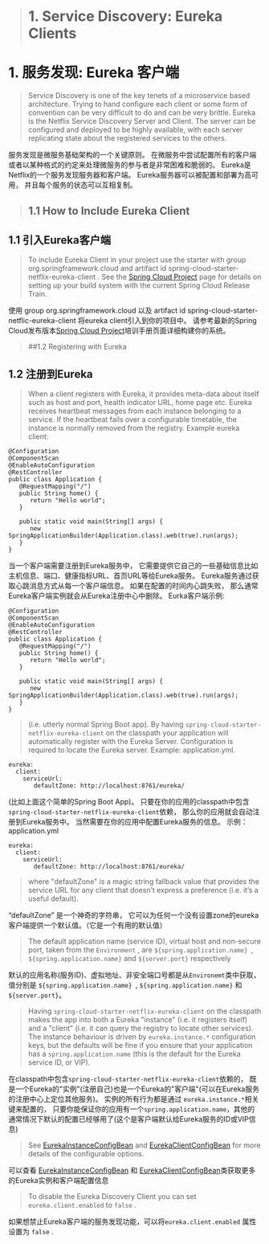 > # 1. Service Discovery: Eureka Clients  
# 1. 服务发现: Eureka 客户端
> Service Discovery is one of the key tenets of a microservice based architecture. Trying to hand configure each client or some form of
> convention can be very difficult to do and can be very brittle. Eureka is the Netflix Service Discovery Server and Client. The server can be
> configured and deployed to be highly available, with each server replicating state about the registered services to the others.  

服务发现是微服务基础架构的一个关键原则。  在微服务中尝试配置所有的客户端或者以某种格式的约定来处理微服务的参与者是非常困难和脆弱的。 Eureka是Netflix的一个服务发现服务器和客户端。
Eureka服务器可以被配置和部署为高可用， 并且每个服务的状态可以互相复制。

> ## 1.1 How to Include Eureka Client
## 1.1 引入Eureka客户端
> To include Eureka Client in your project use the starter with group org.springframework.cloud and artifact id
> spring-cloud-starter-netflix-eureka-client . See the [Spring Cloud Project](https://spring.io/projects/spring-cloud) page for details on setting up your build system with the
> current Spring Cloud Release Train.  

使用 group org.springframework.cloud 以及 artifact id spring-cloud-starter-netflic-eureka-client 将eureka client引入到你的项目中。  请参考最新的Spring Cloud发布版本[Spring Cloud Project](https://spring.io/projects/spring-cloud)培训手册页面详细构建你的系统。

> ##1.2 Registering with Eureka
## 1.2 注册到Eureka
> When a client registers with Eureka, it provides meta-data about itself such as host and port, health indicator URL, home page etc. Eureka
receives heartbeat messages from each instance belonging to a service. If the heartbeat fails over a configurable timetable, the instance is
normally removed from the registry.
Example eureka client:
```
@Configuration
@ComponentScan
@EnableAutoConfiguration
@RestController
public class Application {
   @RequestMapping("/")
   public String home() {
      return "Hello world";
   }
	
   public static void main(String[] args) {
      new SpringApplicationBuilder(Application.class).web(true).run(args);
   }
}
```  

当一个客户端需要注册到Eureka服务中， 它需要提供它自己的一些基础信息比如主机信息、端口、健康指标URL、首页URL等给Eureka服务。 Eureka服务通过获取心跳消息方式从每一个客户端信息。 如果在配置的时间内心跳失败， 那么通常Eureka客户端实例就会从Eureka注册中心中删除。
Eurka客户端示例:
```
@Configuration
@ComponentScan
@EnableAutoConfiguration
@RestController
public class Application {
   @RequestMapping("/")
   public String home() {
      return "Hello world";
   }
	
   public static void main(String[] args) {
      new SpringApplicationBuilder(Application.class).web(true).run(args);
   }
}
```

>(i.e. utterly normal Spring Boot app). By having ```spring-cloud-starter-netflix-eureka-client``` on the classpath your application will automatically register with the Eureka Server. Configuration is required to locate the Eureka server. Example:
application.yml.
```
eureka:
  client:
    serviceUrl:
       defaultZone: http://localhost:8761/eureka/
```  

(比如上面这个简单的Spring Boot App)。 只要在你的应用的classpath中包含```spring-cloud-starter-netflix-eureka-client```依赖， 那么你的应用就会自动注册到Eureka服务中。 当然需要在你的应用中配置Eureka服务的信息。 示例：  
application.yml
```
eureka:
  client:
    serviceUrl:
       defaultZone: http://localhost:8761/eureka/
```  

> where "defaultZone" is a magic string fallback value that provides the service URL for any client that doesn’t express a preference (i.e. it’s a useful default).

“defaultZone” 是一个神奇的字符串， 它可以为任何一个没有设置zone的eureka 客户端提供一个默认值。（它是一个有用的默认值）
> The default application name (service ID), virtual host and non-secure port, taken from the ```Environment``` , are ```${spring.application.name} ```, ```${spring.application.name}``` and ```${server.port}``` respectively  

默认的应用名称(服务ID)、虚拟地址、非安全端口号都是从```Environemt```类中获取， 值分别是 ```${spring.application.name} ```, ```${spring.application.name}``` 和 ```${server.port}```。  
>Having ```spring-cloud-starter-netflix-eureka-client``` on the classpath makes the app into both a Eureka "instance" (i.e. it registers itself) and a "client" (i.e. it can query the registry to locate other services). The instance behaviour is driven by ```eureka.instance.*``` configuration keys, but the defaults will be fine if you ensure that your application has a ```spring.application.name``` (this is the default for the Eureka service ID, or VIP).

在classpath中包含```spring-cloud-starter-netflix-eureka-client```依赖的， 既是一个Eureka的"实例"(注册自己)也是一个Eureka的"客户端"(可以在Eureka服务的注册中心上定位其他服务)。  实例的所有行为都是通过 ```eureka.instance.*```相关键来配置的， 只要你能保证你的应用有一个```spring.application.name```，其他的通常情况下默认的配置已经够用了(这个是客户端默认给Eureka服务的ID或VIP信息)

>See [EurekaInstanceConfigBean](https://github.com/spring-cloud/spring-cloud-netflix/blob/master/spring-cloud-netflix-eureka-client/src/main/java/org/springframework/cloud/netflix/eureka/EurekaInstanceConfigBean.java) and [EurekaClientConfigBean](https://github.com/spring-cloud/spring-cloud-netflix/blob/master/spring-cloud-netflix-eureka-client/src/main/java/org/springframework/cloud/netflix/eureka/EurekaClientConfigBean.java) for more details of the configurable options.

可以查看 [EurekaInstanceConfigBean](https://github.com/spring-cloud/spring-cloud-netflix/blob/master/spring-cloud-netflix-eureka-client/src/main/java/org/springframework/cloud/netflix/eureka/EurekaInstanceConfigBean.java) 和 [EurekaClientConfigBean](https://github.com/spring-cloud/spring-cloud-netflix/blob/master/spring-cloud-netflix-eureka-client/src/main/java/org/springframework/cloud/netflix/eureka/EurekaClientConfigBean.java)类获取更多的Eureka实例和客户端配置信息

>To disable the Eureka Discovery Client you can set ```eureka.client.enabled``` to ```false``` .

如果想禁止Eureka客户端的服务发现功能，可以将```eureka.client.enabled``` 属性设置为 ```false``` .